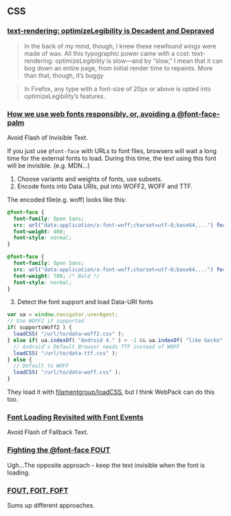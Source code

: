 ## CSS

### [text-rendering: optimizeLegibility is Decadent and Depraved](http://bocoup.com/weblog/text-rendering/)

> In the back of my mind, though, I knew these newfound wings were made of wax. All this typographic power came with a cost: text-rendering: optimizeLegibility is slow—and by “slow,” I mean that it can bog down an entire page, from initial render time to repaints. More than that, though, it’s buggy

> In Firefox, any type with a font-size of 20px or above is opted into optimizeLegibility’s features.

### [How we use web fonts responsibly, or, avoiding a @font-face-palm](http://www.filamentgroup.com/lab/font-loading.html)

Avoid Flash of Invisible Text.

If you just use `@font-face` with URLs to font files, browsers will wait a long time for the external fonts to load. During this time, the text using this font will be invisible. (e.g. MDN...)

1. Choose variants and weights of fonts, use subsets.
2. Encode fonts into Data URIs, put into WOFF2, WOFF and TTF.

  The encoded file(e.g. woff) looks like this:

  ```css
  @font-face {
    font-family: Open Sans;
    src: url("data:application/x-font-woff;charset=utf-8;base64,...") format("woff");
    font-weight: 400;
    font-style: normal;
  }

  @font-face {
    font-family: Open Sans;
    src: url("data:application/x-font-woff;charset=utf-8;base64,...") format("woff");
    font-weight: 700; /* Bold */
    font-style: normal;
  }
  ```
3. Detect the font support and load Data-URI fonts

  ```javascript
  var ua = window.navigator.userAgent;
  // Use WOFF2 if supported
  if( supportsWoff2 ) {
    loadCSS( "/url/to/data-woff2.css" );
  } else if( ua.indexOf( "Android 4." ) > -1 && ua.indexOf( "like Gecko" ) > -1 && ua.indexOf( "Chrome" ) === -1 ) {
    // Android's Default Browser needs TTF instead of WOFF
    loadCSS( "/url/to/data-ttf.css" );
  } else {
    // Default to WOFF
    loadCSS( "/url/to/data-woff.css" );
  }
  ```

  They load it with [filamentgroup/loadCSS](https://github.com/filamentgroup/loadCSS), but I think WebPack can do this too.

### [Font Loading Revisited with Font Events](http://www.filamentgroup.com/lab/font-events.html)

Avoid Flash of Fallback Text.

### [Fighting the @font-face FOUT](http://www.paulirish.com/2009/fighting-the-font-face-fout)

Ugh...The opposite approach - keep the text invisible when the font is loading.

### [FOUT, FOIT, FOFT](https://css-tricks.com/fout-foit-foft/)

Sums up different approaches.